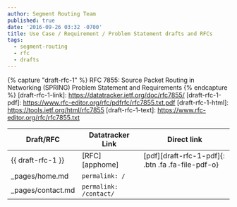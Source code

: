 ```yaml
---
author: Segment Routing Team
published: true
date: '2016-09-26 03:32 -0700'
title: Use Case / Requirement / Problem Statement drafts and RFCs
tags:
  - segment-routing
  - rfc
  - drafts
---
```


{% capture "draft-rfc-1" %}
RFC 7855: Source Packet Routing in Networking (SPRING) Problem Statement and Requirements
{% endcapture %}
[draft-rfc-1-link]: https://datatracker.ietf.org/doc/rfc7855/
[draft-rfc-1-pdf]: https://www.rfc-editor.org/rfc/pdfrfc/rfc7855.txt.pdf
[draft-rfc-1-html]: https://tools.ietf.org/html/rfc7855
[draft-rfc-1-text]: https://www.rfc-editor.org/rfc/rfc7855.txt



| Draft/RFC            | Datatracker Link   | Direct link                                       |
| --------             | ---------          | -----------                                       |
| {{ draft-rfc-1 }}    | [RFC][apphome]     |  [pdf][draft-rfc-1-pdf]{: .btn .fa .fa-file-pdf-o}|             
| _pages/home.md       | `permalink: /`                     |                        |
| _pages/contact.md    | `permalink: /contact/`             |                        |
















